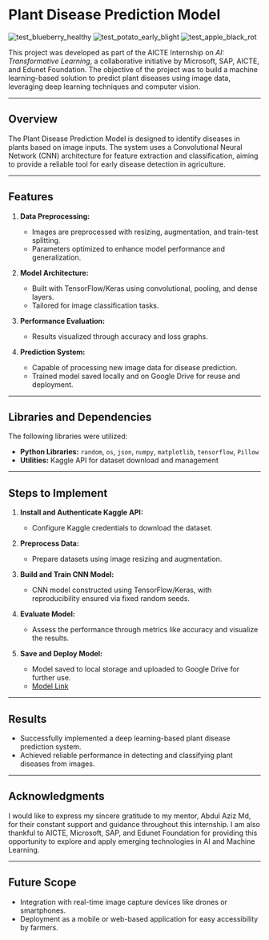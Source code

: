 # Plant Disease Prediction Model  
![test_blueberry_healthy](https://github.com/user-attachments/assets/2c37f16f-60dc-464f-b31f-430ccc7b4db2)
![test_potato_early_blight](https://github.com/user-attachments/assets/8198dc92-6961-4b25-9908-0c58933ac968)
![test_apple_black_rot](https://github.com/user-attachments/assets/0727867d-c710-41f4-8dd0-acce3355b98f)


This project was developed as part of the AICTE Internship on *AI: Transformative Learning*, a collaborative initiative by Microsoft, SAP, AICTE, and Edunet Foundation. The objective of the project was to build a machine learning-based solution to predict plant diseases using image data, leveraging deep learning techniques and computer vision.  

---

## **Overview**  
The Plant Disease Prediction Model is designed to identify diseases in plants based on image inputs. The system uses a Convolutional Neural Network (CNN) architecture for feature extraction and classification, aiming to provide a reliable tool for early disease detection in agriculture.  

---

## **Features**  
1. **Data Preprocessing:**  
   - Images are preprocessed with resizing, augmentation, and train-test splitting.  
   - Parameters optimized to enhance model performance and generalization.  

2. **Model Architecture:**  
   - Built with TensorFlow/Keras using convolutional, pooling, and dense layers.  
   - Tailored for image classification tasks.  

3. **Performance Evaluation:**  
   - Results visualized through accuracy and loss graphs.  

4. **Prediction System:**  
   - Capable of processing new image data for disease prediction.  
   - Trained model saved locally and on Google Drive for reuse and deployment.  

---

## **Libraries and Dependencies**  
The following libraries were utilized:  
- **Python Libraries:** `random`, `os`, `json`, `numpy`, `matplotlib`, `tensorflow`, `Pillow`  
- **Utilities:** Kaggle API for dataset download and management  

---

## **Steps to Implement**  
1. **Install and Authenticate Kaggle API:**  
   - Configure Kaggle credentials to download the dataset.  

2. **Preprocess Data:**  
   - Prepare datasets using image resizing and augmentation.  

3. **Build and Train CNN Model:**  
   - CNN model constructed using TensorFlow/Keras, with reproducibility ensured via fixed random seeds.  

4. **Evaluate Model:**  
   - Assess the performance through metrics like accuracy and visualize the results.  

5. **Save and Deploy Model:**  
   - Model saved to local storage and uploaded to Google Drive for further use.  
   - [Model Link](https://drive.google.com/file/d/1RZ_40gyZsoPXKmEurwkVO6hfM3Ns1c9f/view?usp=drive_link)  

---

## **Results**  
- Successfully implemented a deep learning-based plant disease prediction system.  
- Achieved reliable performance in detecting and classifying plant diseases from images.  

---

## **Acknowledgments**  
I would like to express my sincere gratitude to my mentor, Abdul Aziz Md, for their constant support and guidance throughout this internship. I am also thankful to AICTE, Microsoft, SAP, and Edunet Foundation for providing this opportunity to explore and apply emerging technologies in AI and Machine Learning.  

---

## **Future Scope**  
- Integration with real-time image capture devices like drones or smartphones.  
- Deployment as a mobile or web-based application for easy accessibility by farmers.  
